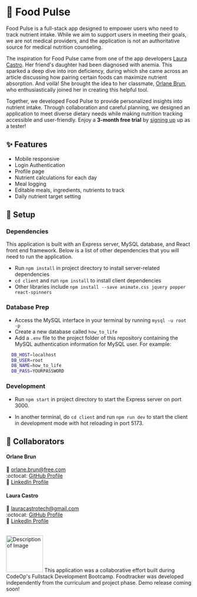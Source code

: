 # :apple: Food Pulse

Food Pulse is a full-stack app designed to empower users who need to track nutrient intake. While we aim to support users in meeting their goals, we are not medical providers, and the application is not an authoritative source for medical nutrition counseling.

The inspiration for Food Pulse came from one of the app developers [Laura Castro](#Laura-Castro). Her friend's daughter had been diagnosed with anemia. This sparked a deep dive into iron deficiency, during which she came across an article discussing how pairing certain foods can maximize nutrient absorption. And voilà! She brought the idea to her classmate, [Orlane Brun](#Orlane-Brun), who enthusiastically joined her in creating this helpful tool.

Together, we developed Food Pulse to provide personalized insights into nutrient intake. Through collaboration and careful planning, we designed an application to meet diverse dietary needs while making nutrition tracking accessible and user-friendly. Enjoy a **3-month free trial** by [signing up](https://991f2449.sibforms.com/serve/MUIFAM4F5bfiWPgw7l0NfBbyB1-WCK3Cb7a0YvOpRcxIJDIKetySXbO6gPLqXhDo0q4OeABEJCUMfAPhCRpw5xot_icUjzC2y4VSYj0ze55Drn49dp1ARPfLeN3iJa4bfAvH_S_6SEMyvQL-M6gyE6_-KPL4anlzhk0Wl55qWsBJXMtB-7EHgIkYOcyteDa2v1BnJjXnZAza6gA2)
up as a tester! 

## :sparkles: Features 
- Mobile responsive 
- Login Authentication
- Profile page 
- Nutrient calculations for each day
- Meal logging
- Editable meals, ingredients, nutrients to track<br>
- Daily nutrient target setting

## :wrench: Setup  

### Dependencies
This application is built with an Express server, MySQL database, and React front end framework. Below is a list of other dependencies that you will need to run the application.

- Run `npm install` in project directory to install server-related dependencies
- `cd client` and run `npm install` to install client dependencies
- Other libraries include `npm install --save animate.css jquery popper react-spinners`

### Database Prep

- Access the MySQL interface in your terminal by running `mysql -u root -p`
- Create a new database called `how_to_life`
- Add a `.env` file to the project folder of this repository containing the MySQL authentication information for MySQL user. For example:

```bash
  DB_HOST=localhost
  DB_USER=root
  DB_NAME=how_to_life
  DB_PASS=YOURPASSWORD
```

### Development

- Run `npm start` in project directory to start the Express server on port 3000.

- In another terminal, do `cd client` and run `npm run dev` to start the client in development mode with hot reloading in port 5173.<br>

## :rocket: Collaborators 

#### Orlane Brun
:email: orlane.brun@free.com<br> 
:octocat: [GitHub Profile](https://github.com/OrlaneB)<br> 
🔗 [LinkedIn Profile](https://www.linkedin.com/in/orlane-brun/) 


#### Laura Castro
:email: lauracastrotech@gmail.com<br> 
:octocat: [GitHub Profile](https://github.com/lauracastrotech)<br> 
🔗 [LinkedIn Profile](https://www.linkedin.com/in/lccastro/)<br> 

<br>
<img src="https://lesbianswhotech.org/wp-content/uploads/2022/02/ExternalLink_CodeOp_logo_blue-2-2.jpg" alt="Description of Image" width="100"/>
This application was a collaborative effort built during CodeOp's Fullstack Development Bootcamp. Foodtracker was developed independently from the curriculum and project phase. Demo release coming soon!
